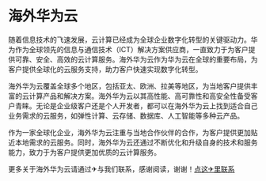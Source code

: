 # 海外华为云

随着信息技术的飞速发展，云计算已经成为全球企业数字化转型的关键驱动力。华为作为全球领先的信息与通信技术（ICT）解决方案供应商，一直致力于为客户提供可靠、安全、高效的云计算服务。海外华为云作为华为云在全球的重要布局，为客户提供全球化的云服务支持，助力客户快速实现数字化转型。

海外华为云覆盖全球多个地区，包括亚太、欧洲、拉美等地区，为当地客户提供丰富的云计算产品和解决方案。海外华为云以其高性能、高可靠性和高安全性备受客户青睐。无论是企业级客户还是个人开发者，都可以在海外华为云上找到适合自己业务需求的云服务，如弹性计算、云存储、数据库、人工智能等多种云产品。

作为一家全球化企业，海外华为云注重与当地合作伙伴的合作，为客户提供更加贴近本地需求的云服务。同时，海外华为云还通过不断优化和升级自身的技术和服务能力，致力于为客户提供更加优质的云计算服务。

更多关于海外华为云请通过✈与我们联系，感谢阅读，谢谢！[点这✈里联系](https://lm.k02.cc)